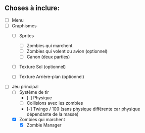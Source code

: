## Choses à inclure:

- [ ] Menu
- [ ] Graphismes
    - [ ] Sprites
        - [ ] Zombies qui marchent
        - [ ] Zombies qui volent ou avion (optionnel)
        - [ ] Canon (deux parties)
    - [ ] Texture Sol (optionnel)
    - [ ] Texture Arrière-plan (optionnel)


- [ ] Jeu principal
    - [ ] Système de tir
        - [-] Physique
        - [ ] Collisions avec les zombies
        - [-]  Twingo / 100 (sans physique différente car physique dépendante de la masse)
    - [x] Zombies qui marchent
        - [x] Zombie Manager